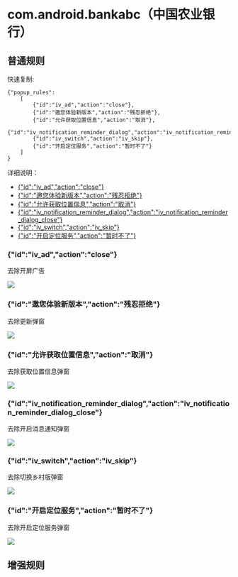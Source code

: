 # com.android.bankabc（中国农业银行）

## 普通规则

快速复制:
```
{"popup_rules":
    [
        {"id":"iv_ad","action":"close"},
        {"id":"邀您体验新版本","action":"残忍拒绝"},
        {"id":"允许获取位置信息","action":"取消"},
        {"id":"iv_notification_reminder_dialog","action":"iv_notification_reminder_dialog_close"},
        {"id":"iv_switch","action":"iv_skip"},
        {"id":"开启定位服务","action":"暂时不了"}
    ]
}
```
详细说明：
- [{"id":"iv_ad","action":"close"}](#idiv_adactionclose)
- [{"id":"邀您体验新版本","action":"残忍拒绝"}](#id邀您体验新版本action残忍拒绝)
- [{"id":"允许获取位置信息","action":"取消"}](#id允许获取位置信息action取消)
- [{"id":"iv_notification_reminder_dialog","action":"iv_notification_reminder_dialog_close"}](#idiv_notification_reminder_dialogactioniv_notification_reminder_dialog_close)
- [{"id":"iv_switch","action":"iv_skip"}](#idiv_switchactioniv_skip)
- [{"id":"开启定位服务","action":"暂时不了"}](#id开启定位服务action暂时不了)

### {"id":"iv_ad","action":"close"}
去除开屏广告

![](./assets/开屏广告.jpg)

### {"id":"邀您体验新版本","action":"残忍拒绝"}
去除更新弹窗

![](./assets/更新弹窗.jpg)

### {"id":"允许获取位置信息","action":"取消"}
去除获取位置信息弹窗

![](./assets/获取位置信息弹窗.jpg)

### {"id":"iv_notification_reminder_dialog","action":"iv_notification_reminder_dialog_close"}
去除开启消息通知弹窗

![](./assets/开启消息通知弹窗.jpg)

### {"id":"iv_switch","action":"iv_skip"}
去除切换乡村版弹窗

![](./assets/切换乡村版弹窗.jpg)

### {"id":"开启定位服务","action":"暂时不了"}
去除开启定位服务弹窗

![](./assets/开启定位服务弹窗.jpg)


## 增强规则
